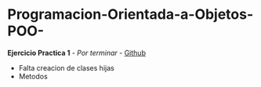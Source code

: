 # Programacion-Orientada-a-Objetos-POO-

**Ejercicio Practica 1** - *Por terminar* - [Github](https://github.com/SolidusStrange/Programacion-Orientada-a-Objetos-POO-/tree/main/EjercicioPractica1Libreria)
  - Falta creacion de clases hijas
  - Metodos
